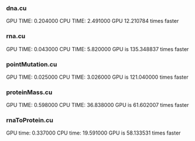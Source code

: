 ### dna.cu

GPU TIME: 0.204000
CPU TIME: 2.491000
GPU 12.210784 times faster

### rna.cu

GPU TIME: 0.043000
CPU TIME: 5.820000
GPU is 135.348837 times faster

### pointMutation.cu

GPU TIME: 0.025000
CPU TIME: 3.026000
GPU is 121.040000 times faster

### proteinMass.cu

GPU TIME: 0.598000
CPU TIME: 36.838000
GPU is 61.602007 times faster

### rnaToProtein.cu

GPU time: 0.337000
CPU time: 19.591000
GPU is 58.133531 times faster

